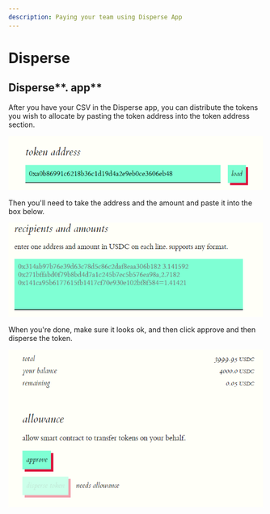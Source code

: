 ```yaml
---
description: Paying your team using Disperse App
---
```


# Disperse

## Disperse\*\*. app\*\*

After you have your CSV in the Disperse app, you can distribute the tokens you wish to allocate by pasting the token address into the token address section.

![](<../../../.gitbook/assets/image (18).png>)

Then you'll need to take the address and the amount and paste it into the box below.

![](<../../../.gitbook/assets/image (27).png>)

When you're done, make sure it looks ok, and then click approve and then disperse the token.

![](<../../../.gitbook/assets/image (13).png>)
